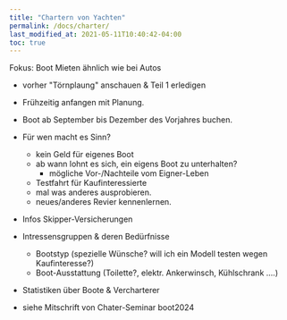 ```yaml
---
title: "Chartern von Yachten"
permalink: /docs/charter/
last_modified_at: 2021-05-11T10:40:42-04:00
toc: true
---
```


Fokus: Boot Mieten ähnlich wie bei Autos
- vorher "Törnplaung" anschauen & Teil 1 erledigen

- Frühzeitig anfangen mit Planung.
- Boot ab September bis Dezember des Vorjahres buchen.

- Für wen macht es Sinn?
    - kein Geld für eigenes Boot
    - ab wann lohnt es sich, ein eigens Boot zu unterhalten? 
        + mögliche Vor-/Nachteile vom Eigner-Leben
    - Testfahrt für Kaufinteressierte
    - mal was anderes ausprobieren.
    - neues/anderes Revier kennenlernen.

- Infos Skipper-Versicherungen

- Intressensgruppen & deren Bedürfnisse
    * Bootstyp (spezielle Wünsche? will ich ein Modell testen wegen Kaufinteresse?)
    * Boot-Ausstattung (Toilette?, elektr. Ankerwinsch, Kühlschrank ....)

- Statistiken über Boote & Vercharterer

- siehe Mitschrift von Chater-Seminar boot2024